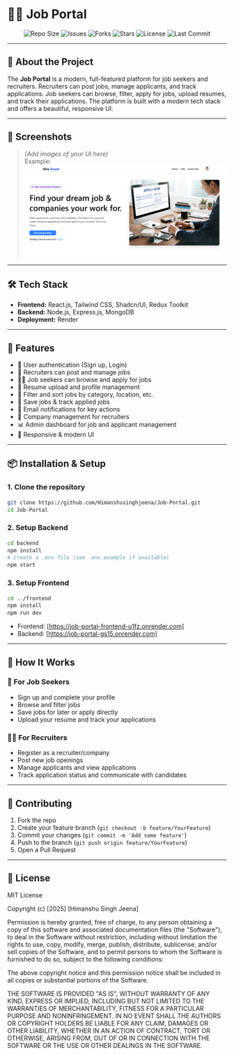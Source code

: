 # 🧑‍💼 Job Portal

<p align="center">
  <img src="https://img.shields.io/github/repo-size/Himanshusinghjeena/Job-Portal" alt="Repo Size" />
  <img src="https://img.shields.io/github/issues/Himanshusinghjeena/Job-Portal" alt="Issues" />
  <img src="https://img.shields.io/github/forks/Himanshusinghjeena/Job-Portal?style=social" alt="Forks" />
  <img src="https://img.shields.io/github/stars/Himanshusinghjeena/Job-Portal?style=social" alt="Stars" />
  <img src="https://img.shields.io/github/license/Himanshusinghjeena/Job-Portal" alt="License" />
  <img src="https://img.shields.io/github/last-commit/Himanshusinghjeena/Job-Portal" alt="Last Commit" />
</p>

---

## 🚀 About the Project

The **Job Portal** is a modern, full-featured platform for job seekers and recruiters. Recruiters can post jobs, manage applicants, and track applications. Job seekers can browse, filter, apply for jobs, upload resumes, and track their applications. The platform is built with a modern tech stack and offers a beautiful, responsive UI.

---

## 📸 Screenshots

> *(Add images of your UI here)*  
> Example:  
> ![Homepage Screenshot](./screenshots/homepage.png)

---

## 🛠️ Tech Stack

- **Frontend:** React.js, Tailwind CSS, Shadcn/UI, Redux Toolkit  
- **Backend:** Node.js, Express.js, MongoDB  
- **Deployment:** Render 


---

## 🔑 Features

- 👤 User authentication (Sign up, Login)
- 📝 Recruiters can post and manage jobs
- 🧑‍💼 Job seekers can browse and apply for jobs
- 📄 Resume upload and profile management
- 🔎 Filter and sort jobs by category, location, etc.
- 💾 Save jobs & track applied jobs
- 📧 Email notifications for key actions
- 🏢 Company management for recruiters
- 📊 Admin dashboard for job and applicant management
- 🎨 Responsive & modern UI

---

## 📦 Installation & Setup

### 1. Clone the repository
```bash
git clone https://github.com/Himanshusinghjeena/Job-Portal.git
cd Job-Portal
```

### 2. Setup Backend
```bash
cd backend
npm install
# Create a .env file (see .env.example if available)
npm start
```

### 3. Setup Frontend
```bash
cd ../frontend
npm install
npm run dev
```

- Frontend: [https://job-portal-frontend-u1fz.onrender.com]
- Backend: [https://job-portal-gs15.onrender.com]

---

## 🧭 How It Works

### 👤 For Job Seekers
- Sign up and complete your profile
- Browse and filter jobs
- Save jobs for later or apply directly
- Upload your resume and track your applications

### 🧑‍💼 For Recruiters
- Register as a recruiter/company
- Post new job openings
- Manage applicants and view applications
- Track application status and communicate with candidates

---

## 🤝 Contributing
1. Fork the repo
2. Create your feature branch (`git checkout -b feature/YourFeature`)
3. Commit your changes (`git commit -m 'Add some feature'`)
4. Push to the branch (`git push origin feature/YourFeature`)
5. Open a Pull Request

---

## 📄 License

MIT License

Copyright (c) [2025] [Himanshu Singh Jeena]

Permission is hereby granted, free of charge, to any person obtaining a copy
of this software and associated documentation files (the "Software"), to deal
in the Software without restriction, including without limitation the rights
to use, copy, modify, merge, publish, distribute, sublicense, and/or sell
copies of the Software, and to permit persons to whom the Software is
furnished to do so, subject to the following conditions:

The above copyright notice and this permission notice shall be included in all
copies or substantial portions of the Software.

THE SOFTWARE IS PROVIDED "AS IS", WITHOUT WARRANTY OF ANY KIND, EXPRESS OR
IMPLIED, INCLUDING BUT NOT LIMITED TO THE WARRANTIES OF MERCHANTABILITY,
FITNESS FOR A PARTICULAR PURPOSE AND NONINFRINGEMENT. IN NO EVENT SHALL THE
AUTHORS OR COPYRIGHT HOLDERS BE LIABLE FOR ANY CLAIM, DAMAGES OR OTHER
LIABILITY, WHETHER IN AN ACTION OF CONTRACT, TORT OR OTHERWISE, ARISING FROM,
OUT OF OR IN CONNECTION WITH THE SOFTWARE OR THE USE OR OTHER DEALINGS IN THE
SOFTWARE. 
